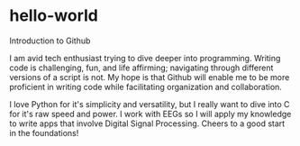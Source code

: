 # hello-world
Introduction to Github

I am avid tech enthusiast trying to dive deeper into programming. Writing code is challenging, fun, and life affirming; navigating through different versions of a script is not. My hope is that Github will enable me to be more proficient in writing code while facilitating organization and collaboration. 

I love Python for it's simplicity and versatility, but I really want to dive into C for it's raw speed and power. I work with EEGs so I will apply my knowledge to write apps that involve Digital Signal Processing. Cheers to a good start in the foundations! 
